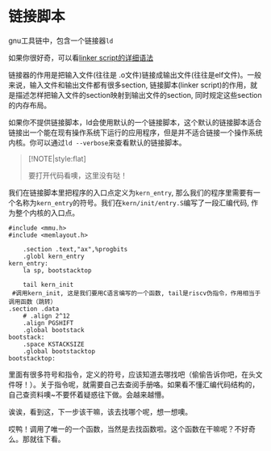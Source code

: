 # 链接脚本

gnu工具链中，包含一个链接器`ld`

如果你很好奇，可以看[linker script的详细语法](http://www.scoberlin.de/content/media/http/informatik/gcc_docs/ld_3.html)

链接器的作用是把输入文件\(往往是 .o文件\)链接成输出文件\(往往是elf文件\)。一般来说，输入文件和输出文件都有很多section, 链接脚本\(linker script\)的作用，就是描述怎样把输入文件的section映射到输出文件的section, 同时规定这些section的内存布局。

如果你不提供链接脚本，ld会使用默认的一个链接脚本，这个默认的链接脚本适合链接出一个能在现有操作系统下运行的应用程序，但是并不适合链接一个操作系统内核。你可以通过`ld --verbose`来查看默认的链接脚本。

> \[!NOTE\|style:flat\]
>
> 要打开代码看噢，这里没有哒！

我们在链接脚本里把程序的入口点定义为`kern_entry`, 那么我们的程序里需要有一个名称为`kern_entry`的符号。我们在`kern/init/entry.S`编写了一段汇编代码, 作为整个内核的入口点。

```text
#include <mmu.h>
#include <memlayout.h>

    .section .text,"ax",%progbits
    .globl kern_entry
kern_entry:
    la sp, bootstacktop

    tail kern_init
 #调用kern_init, 这是我们要用C语言编写的一个函数, tail是riscv伪指令，作用相当于调用函数（跳转）
.section .data
    # .align 2^12
    .align PGSHIFT
    .global bootstack
bootstack:
    .space KSTACKSIZE
    .global bootstacktop
bootstacktop:
```

里面有很多符号和指令，定义的符号，应该知道去哪找吧（偷偷告诉你吧，在头文件呀！）。关于指令呢，就需要自己去查阅手册咯。如果看不懂汇编代码结构的，自己查资料噢~不要怀着疑惑往下做。会越来越懵。

诶诶，看到这，下一步该干嘛，该去找哪个呢，想一想噢。

哎鸭！调用了唯一的一个函数，当然是去找函数啦。这个函数在干嘛呢？不好奇么。那就往下看。

